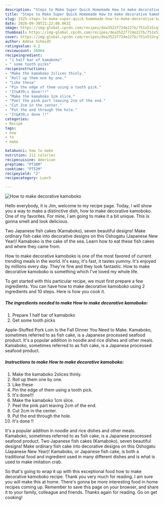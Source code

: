 ```yaml
---
description: "Steps to Make Super Quick Homemade How to make decorative kamoboko"
title: "Steps to Make Super Quick Homemade How to make decorative kamoboko"
slug: 1525-steps-to-make-super-quick-homemade-how-to-make-decorative-kamoboko
date: 2020-09-30T21:22:08.063Z
image: https://img-global.cpcdn.com/recipes/dea3522f724e227b/751x532cq70/how-to-make-decorative-kamoboko-recipe-main-photo.jpg
thumbnail: https://img-global.cpcdn.com/recipes/dea3522f724e227b/751x532cq70/how-to-make-decorative-kamoboko-recipe-main-photo.jpg
cover: https://img-global.cpcdn.com/recipes/dea3522f724e227b/751x532cq70/how-to-make-decorative-kamoboko-recipe-main-photo.jpg
author: Addie Schmidt
ratingvalue: 4.2
reviewcount: 36064
recipeingredient:
- "1 half bar of kamaboko"
- " some tooth picks"
recipeinstructions:
- "Make the kamaboko 2slices thinly."
- "Roll up them one by one."
- "Like these"
- "Pin the edge of them using a tooth pick."
- "It&#39;s done!!!"
- "Make the kamaboko 1cm slice."
- "Peel the pink part leaving 2cm of the end."
- "Cut 2cm in the center."
- "Put the end through the hole."
- "It&#39;s done !!"
categories:
- Recipe
tags:
- how
- to
- make

katakunci: how to make 
nutrition: 211 calories
recipecuisine: American
preptime: "PT30M"
cooktime: "PT52M"
recipeyield: "2"
recipecategory: Lunch

---
```



![How to make decorative kamoboko](https://img-global.cpcdn.com/recipes/dea3522f724e227b/751x532cq70/how-to-make-decorative-kamoboko-recipe-main-photo.jpg)

Hello everybody, it is Jim, welcome to my recipe page. Today, I will show you a way to make a distinctive dish, how to make decorative kamoboko. One of my favorites. For mine, I am going to make it a bit unique. This is gonna smell and look delicious.

Two Japanese fish cakes (Kamaboko), seven beautiful designs! Make ordinary fish cake into decorative designs on this Oshogatu (Japanese New Year)! Kamaboko is the cake of the sea. Learn how to eat these fish cakes and where they came from.

How to make decorative kamoboko is one of the most favored of current trending meals in the world. It's easy, it's fast, it tastes yummy. It's enjoyed by millions every day. They're fine and they look fantastic. How to make decorative kamoboko is something which I've loved my whole life.


To get started with this particular recipe, we must first prepare a few ingredients. You can have how to make decorative kamoboko using 2 ingredients and 10 steps. Here is how you cook it.

<!--inarticleads1-->

##### The ingredients needed to make How to make decorative kamoboko:

1. Prepare 1 half bar of kamaboko
1. Get  some tooth picks


Apple-Stuffed Pork Loin Is the Fall Dinner You Need to Make. Kamaboko, sometimes referred to as fish cake, is a Japanese processed seafood product. It&#39;s a popular addition in noodle and rice dishes and other meals. Kamaboko, sometimes referred to as fish cake, is a Japanese processed seafood product. 

<!--inarticleads2-->

##### Instructions to make How to make decorative kamoboko:

1. Make the kamaboko 2slices thinly.
1. Roll up them one by one.
1. Like these
1. Pin the edge of them using a tooth pick.
1. It&#39;s done!!!
1. Make the kamaboko 1cm slice.
1. Peel the pink part leaving 2cm of the end.
1. Cut 2cm in the center.
1. Put the end through the hole.
1. It&#39;s done !!


It&#39;s a popular addition in noodle and rice dishes and other meals. Kamaboko, sometimes referred to as fish cake, is a Japanese processed seafood product. Two Japanese fish cakes (Kamaboko), seven beautiful designs! Make ordinary fish cake into decorative designs on this Oshogatu (Japanese New Year)! Kamaboko, or Japanese fish cake, is both a traditional food and ingredient used in many different dishes and is what is used to make imitation crab. 

So that's going to wrap it up with this exceptional food how to make decorative kamoboko recipe. Thank you very much for reading. I am sure you will make this at home. There's gonna be more interesting food in home recipes coming up. Remember to save this page on your browser, and share it to your family, colleague and friends. Thanks again for reading. Go on get cooking!
